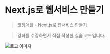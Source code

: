 # Next.js로 웹서비스 만들기
> 코딩애플 -  Next.js로 웹서비스 만들기

> 강좌를 수강하면서 직접 작성한 실습 코드입니다.


![로고 이미지](https://github.com/mandeukJeong/nextjs/blob/main/next_logo.png)
